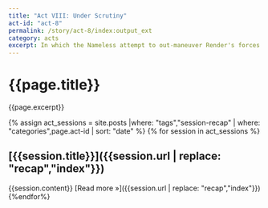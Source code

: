 ```yaml
---
title: "Act VIII: Under Scrutiny"
act-id: "act-8"
permalink: /story/act-8/index:output_ext
category: acts
excerpt: In which the Nameless attempt to out-maneuver Render's forces.
---
```

# {{page.title}}

{{page.excerpt}}

{% assign act_sessions = site.posts |where: "tags","session-recap" | where: "categories",page.act-id | sort: "date" %}
{% for session in act_sessions %}
## [{{session.title}}]({{session.url | replace: "recap","index"}})
{{session.content}}
[Read more »]({{session.url | replace: "recap","index"}})
{%endfor%}